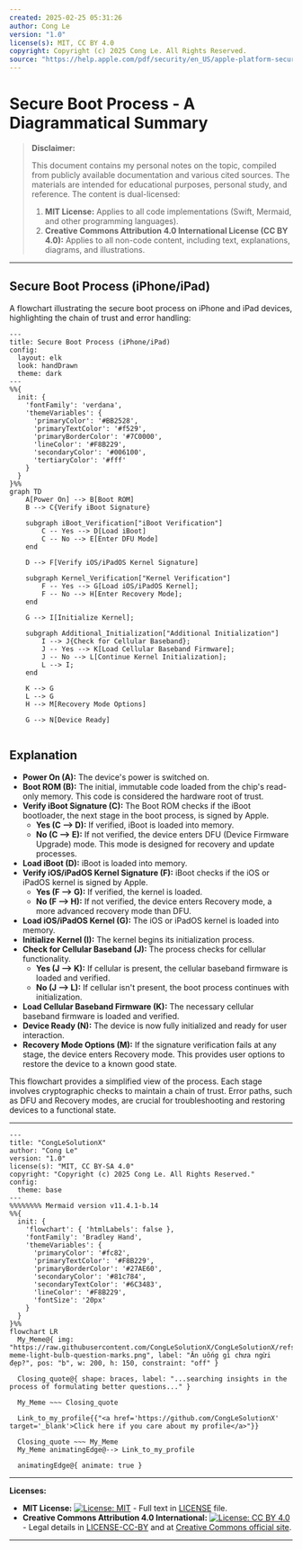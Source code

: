 ```yaml
---
created: 2025-02-25 05:31:26
author: Cong Le
version: "1.0"
license(s): MIT, CC BY 4.0
copyright: Copyright (c) 2025 Cong Le. All Rights Reserved.
source: "https://help.apple.com/pdf/security/en_US/apple-platform-security-guide.pdf"
---
```




# Secure Boot Process - A Diagrammatical Summary
> **Disclaimer:**
>
> This document contains my personal notes on the topic,
> compiled from publicly available documentation and various cited sources.
> The materials are intended for educational purposes, personal study, and reference.
> The content is dual-licensed:
> 1. **MIT License:** Applies to all code implementations (Swift, Mermaid, and other programming languages).
> 2. **Creative Commons Attribution 4.0 International License (CC BY 4.0):** Applies to all non-code content, including text, explanations, diagrams, and illustrations.
---


## Secure Boot Process (iPhone/iPad)

A flowchart illustrating the secure boot process on iPhone and iPad devices, highlighting the chain of trust and error handling:

```mermaid
---
title: Secure Boot Process (iPhone/iPad)
config:
  layout: elk
  look: handDrawn
  theme: dark
---
%%{
  init: {
    'fontFamily': 'verdana',
    'themeVariables': {
      'primaryColor': '#BB2528',
      'primaryTextColor': '#f529',
      'primaryBorderColor': '#7C0000',
      'lineColor': '#F8B229',
      'secondaryColor': '#006100',
      'tertiaryColor': '#fff'
    }
  }
}%%
graph TD
    A[Power On] --> B[Boot ROM]
    B --> C{Verify iBoot Signature}
    
    subgraph iBoot_Verification["iBoot Verification"]
        C -- Yes --> D[Load iBoot]
        C -- No --> E[Enter DFU Mode]
    end
    
    D --> F[Verify iOS/iPadOS Kernel Signature]
    
    subgraph Kernel_Verification["Kernel Verification"]
        F -- Yes --> G[Load iOS/iPadOS Kernel];
        F -- No --> H[Enter Recovery Mode];
    end
    
    G --> I[Initialize Kernel];
    
    subgraph Additional_Initialization["Additional Initialization"]
        I --> J{Check for Cellular Baseband};
        J -- Yes --> K[Load Cellular Baseband Firmware];
        J -- No --> L[Continue Kernel Initialization];
        L --> I;
    end
    
    K --> G
    L --> G
    H --> M[Recovery Mode Options]
    
    G --> N[Device Ready]
    
```

## Explanation

*   **Power On (A):** The device's power is switched on.
*   **Boot ROM (B):** The initial, immutable code loaded from the chip's read-only memory. This code is considered the hardware root of trust.
*   **Verify iBoot Signature (C):** The Boot ROM checks if the iBoot bootloader, the next stage in the boot process, is signed by Apple.
    *   **Yes (C --> D):** If verified, iBoot is loaded into memory.
    *   **No (C --> E):** If not verified, the device enters DFU (Device Firmware Upgrade) mode.  This mode is designed for recovery and update processes.
*   **Load iBoot (D):** iBoot is loaded into memory.
*   **Verify iOS/iPadOS Kernel Signature (F):** iBoot checks if the iOS or iPadOS kernel is signed by Apple.
    *   **Yes (F --> G):** If verified, the kernel is loaded.
    *   **No (F --> H):** If not verified, the device enters Recovery mode, a more advanced recovery mode than DFU.
*   **Load iOS/iPadOS Kernel (G):** The iOS or iPadOS kernel is loaded into memory.
*   **Initialize Kernel (I):** The kernel begins its initialization process.
*   **Check for Cellular Baseband (J):** The process checks for cellular functionality.
    *   **Yes (J --> K):** If cellular is present, the cellular baseband firmware is loaded and verified.
    *   **No (J --> L):** If cellular isn't present, the boot process continues with initialization.
*   **Load Cellular Baseband Firmware (K):** The necessary cellular baseband firmware is loaded and verified.
*   **Device Ready (N):** The device is now fully initialized and ready for user interaction.
*   **Recovery Mode Options (M):** If the signature verification fails at any stage, the device enters Recovery mode.  This provides user options to restore the device to a known good state.



This flowchart provides a simplified view of the process.  Each stage involves cryptographic checks to maintain a chain of trust.  Error paths, such as DFU and Recovery modes, are crucial for troubleshooting and restoring devices to a functional state.


---

<!-- 
```mermaid
%% Current Mermaid version
info
```  -->


```mermaid
---
title: "CongLeSolutionX"
author: "Cong Le"
version: "1.0"
license(s): "MIT, CC BY-SA 4.0"
copyright: "Copyright (c) 2025 Cong Le. All Rights Reserved."
config:
  theme: base
---
%%%%%%%% Mermaid version v11.4.1-b.14
%%{
  init: {
    'flowchart': { 'htmlLabels': false },
    'fontFamily': 'Bradley Hand',
    'themeVariables': {
      'primaryColor': '#fc82',
      'primaryTextColor': '#F8B229',
      'primaryBorderColor': '#27AE60',
      'secondaryColor': '#81c784',
      'secondaryTextColor': '#6C3483',
      'lineColor': '#F8B229',
      'fontSize': '20px'
    }
  }
}%%
flowchart LR
  My_Meme@{ img: "https://raw.githubusercontent.com/CongLeSolutionX/CongLeSolutionX/refs/heads/main/assets/images/My-meme-light-bulb-question-marks.png", label: "Ăn uống gì chưa ngừi đẹp?", pos: "b", w: 200, h: 150, constraint: "off" }

  Closing_quote@{ shape: braces, label: "...searching insights in the process of formulating better questions..." }
    
  My_Meme ~~~ Closing_quote
    
  Link_to_my_profile{{"<a href='https://github.com/CongLeSolutionX' target='_blank'>Click here if you care about my profile</a>"}}

  Closing_quote ~~~ My_Meme
  My_Meme animatingEdge@--> Link_to_my_profile
  
  animatingEdge@{ animate: true }

```


---
**Licenses:**

- **MIT License:**  [![License: MIT](https://img.shields.io/badge/License-MIT-yellow.svg)](LICENSE) - Full text in [LICENSE](LICENSE) file.
- **Creative Commons Attribution 4.0 International:** [![License: CC BY 4.0](https://licensebuttons.net/l/by/4.0/88x31.png)](LICENSE-CC-BY) - Legal details in [LICENSE-CC-BY](LICENSE-CC-BY) and at [Creative Commons official site](http://creativecommons.org/licenses/by/4.0/).

---
